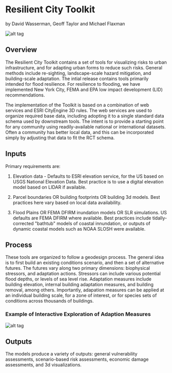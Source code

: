 # Resilient City Toolkit
by David Wasserman, Geoff Taylor and Michael Flaxman

![alt tag](https://github.com/geodesign/slr/blob/master/SLR_Adaptation_Project/images/CE2017.1_Demo_Scene.gif)

## Overview
The Resilient City Toolkit contains a set of tools for visualizing risks to urban infrastructure, and for adapting urban forms to reduce such risks.  General methods include re-sighting, landscape-scale hazard mitigation, and building-scale adaptation.  The intial release contains tools primarily intended for flood resilience.  For resilience to flooding, we have implemented New York City, FEMA and EPA low impact development (LID) recommendations.

The implementation of the Toolkit is based on a combination of web services and ESRI CityEngine 3D rules.  The web services are used to organize required base data, including adopting it to a single standard data schema used by downstream tools.  The intent is to provide a starting point for any community using readily-available national or international datasets.  Often a community has better local data, and this can be incorporated simply by adjusting that data to fit the RCT schema.  

## Inputs
Primary requirements are:

1) Elevation data - Defaults to ESRI elevation service, for the US based on USGS National Elevation Data.  Best practice is to use a digital elevation model based on LIDAR if available.

2) Parcel boundaries OR building footprints OR building 3d models.  Best practices here vary based on local data availability.

3) Flood Plains OR FEMA DFIRM inundation models OR SLR simulations.  US defaults are FEMA DFIRM where available.  Best practices include tidally-corrected "bathtub" models of coastal innundation, or outputs of dynamic coastal models such as NOAA SLOSH were available.

## Process

These tools are organized to follow a geodesign process.  The general idea is to first build an existing conditions scenario, and then a set of alternative futures.  The futures vary along two primary dimensions: biophysical stressors, and adaptation actions.  Stressors can include various potential flood depths, or levels of sea level rise.  Adaptation measures include building elevation, internal building adaptation measures, and building removal, among others.  Importantly, adapation measures can be applied at an individual building scale, for a zone of interest, or for species sets of conditions across thousands of buildings.  

### Example of Interactive Exploration of Adaption Measures

![alt tag](https://github.com/geodesign/slr/blob/master/SLR_Adaptation_Project/images/CE2017.1_Adaptation_Options.gif)

## Outputs

The models produce a variety of outputs:  general vulnerability assessments, scenario-based risk assessments, economic damage assessments, and 3d visualizations.  
